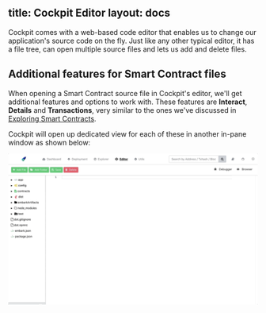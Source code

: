 title: Cockpit Editor
layout: docs
---

Cockpit comes with a web-based code editor that enables us to change our application's source code on the fly. Just like any other typical editor, it has a file tree, can open multiple source files and lets us add and delete files.

## Additional features for Smart Contract files

When opening a Smart Contract source file in Cockpit's editor, we'll get additional features and options to work with. These features are **Interact**, **Details** and **Transactions**, very similar to the ones we've discussed in [Exploring Smart Contracts](/docs/cockpit_explorer.html#Exploring-Smart-Contracts).

Cockpit will open up dedicated view for each of these in another in-pane window as shown below:


![Cockpit Navigation](/assets/images/cockpit_editor.gif)

